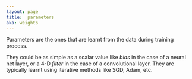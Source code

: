```yaml
---
layout: page
title:  parameters
aka: weights
---
```

Parameters are the ones that are learnt from the data during training process.

They could be as simple as a scalar value like _bias_ in the case of a neural
net layer, or a 4-D _filter_ in the case of a convolutional layer. They are
typically learnt using iterative methods like SGD, Adam, etc.
